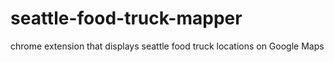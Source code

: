 # seattle-food-truck-mapper
chrome extension that displays seattle food truck locations on Google Maps
